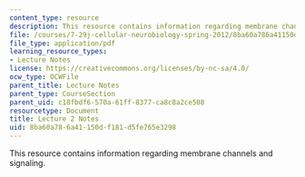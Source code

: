 ```yaml
---
content_type: resource
description: This resource contains information regarding membrane channels and signaling.
file: /courses/7-29j-cellular-neurobiology-spring-2012/8ba60a786a41150df181d5fe765e3298_MIT7_29JS12_lecture2.pdf
file_type: application/pdf
learning_resource_types:
- Lecture Notes
license: https://creativecommons.org/licenses/by-nc-sa/4.0/
ocw_type: OCWFile
parent_title: Lecture Notes
parent_type: CourseSection
parent_uid: c18fbdf6-570a-61ff-8377-ca8c8a2ce508
resourcetype: Document
title: Lecture 2 Notes
uid: 8ba60a78-6a41-150d-f181-d5fe765e3298
---
```

This resource contains information regarding membrane channels and signaling.